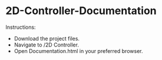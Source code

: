 # 2D-Controller-Documentation

Instructions:
- Download the project files.
- Navigate to /2D Controller.
- Open Documentation.html in your preferred browser.
